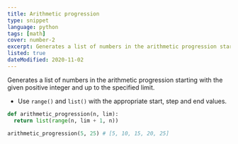 ```yaml
---
title: Arithmetic progression
type: snippet
language: python
tags: [math]
cover: number-2
excerpt: Generates a list of numbers in the arithmetic progression starting with the given positive integer and up to the specified limit.
listed: true
dateModified: 2020-11-02
---
```


Generates a list of numbers in the arithmetic progression starting with the given positive integer and up to the specified limit.

- Use `range()` and `list()` with the appropriate start, step and end values.

```py
def arithmetic_progression(n, lim):
  return list(range(n, lim + 1, n))

arithmetic_progression(5, 25) # [5, 10, 15, 20, 25]
```
